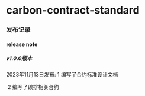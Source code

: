 # carbon-contract-standard

### 发布记录

#### release note

##### v1.0.0版本

   2023年11月13日发布: 1 编写了合约标准设计文档

​                                          2 编写了碳排相关合约 

